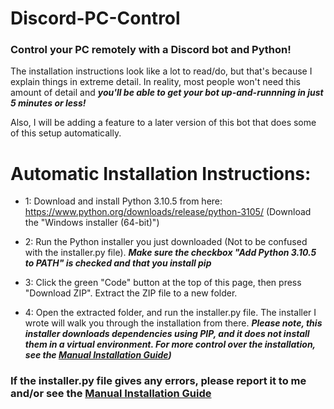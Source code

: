 # Discord-PC-Control

### Control your PC remotely with a Discord bot and Python!


The installation instructions look like a lot to read/do, but that's because I explain things in extreme detail. In reality, most people won't need this amount of detail and ***you'll be able to get your bot up-and-runnning in just 5 minutes or less!***

Also, I will be adding a feature to a later version of this bot that does some of this setup automatically.

# Automatic Installation Instructions:

* 1: Download and install Python 3.10.5 from here: https://www.python.org/downloads/release/python-3105/ (Download the "Windows installer (64-bit)")

* 2: Run the Python installer you just downloaded (Not to be confused with the installer.py file). ***Make sure the checkbox "Add Python 3.10.5 to PATH" is checked and that you install pip***

* 3: Click the green "Code" button at the top of this page, then press "Download ZIP". Extract the ZIP file to a new folder.

* 4: Open the extracted folder, and run the installer.py file. The installer I wrote will walk you through the installation from there. ***Please note, this installer downloads dependencies using PIP, and it does not install them in a virtual environment. For more control over the installation, see the [Manual Installation Guide](https://github.com/mdm9300404/Discord-PC-Control/blob/main/Manual_Install_Instructions.md))***






### If the installer.py file gives any errors, please report it to me and/or see the [Manual Installation Guide](https://github.com/mdm9300404/Discord-PC-Control/blob/main/Manual_Install_Instructions.md)
